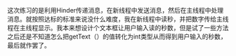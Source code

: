 这次练习的是利用Hinder传递消息，在新线程中发送消息，然后在主线程中处理消息。就按照达标的标准来说没什么难度，我在新线程中读秒，并把数字传给主线程在主线程显示。我本来想设计个文本框让用户输入读的秒数，但是试了一些方法之后还是不知道怎么把getText（）的值转化为int类型从而得到用户输入的秒数，最后就作罢了。
